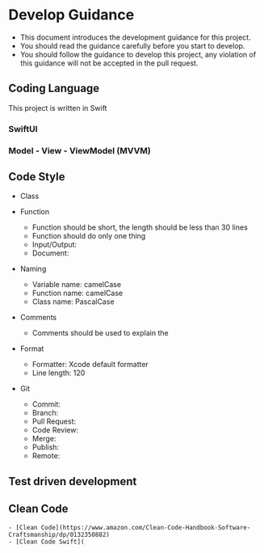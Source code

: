 # Develop Guidance
- This document introduces the development guidance for this project. 
- You should read the guidance carefully before you start to develop. 
- You should follow the guidance to develop this project, any violation of this guidance will not be accepted in the pull request.

## Coding Language
This project is written in Swift
### SwiftUI
    

### Model - View - ViewModel (MVVM)

## Code Style
- Class


- Function
  - Function should be short, the length should be less than 30 lines 
  - Function should do only one thing
  - Input/Output:
  - Document:
  
- Naming
  - Variable name: camelCase
  - Function name: camelCase
  - Class name: PascalCase

- Comments
    - Comments should be used to explain the 

  
- Format
  - Formatter: Xcode default formatter
  - Line length: 120
  
- Git
  - Commit:
  - Branch:
  - Pull Request:
  - Code Review:
  - Merge:
  - Publish:
  - Remote:





## Test driven development


## Clean Code
    - [Clean Code](https://www.amazon.com/Clean-Code-Handbook-Software-Craftsmanship/dp/0132350882)
    - [Clean Code Swift](